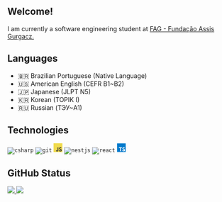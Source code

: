 ## Welcome!

I am currently a software engineering student at [FAG - Fundação Assis Gurgacz.](https://www.fag.edu.br/)

## Languages

* 🇧🇷 Brazilian Portuguese (Native Language)
* 🇺🇸 American English (CEFR B1~B2)
* 🇯🇵 Japanese (JLPT N5)
* 🇰🇷 Korean (TOPIK I)
* 🇷🇺 Russian (ТЭУ~A1)

## Technologies

<code><img height="20" alt="csharp" title="C#" src="https://raw.githubusercontent.com/jmnote/z-icons/master/svg/csharp.svg"></code>
<code><img height="20" alt="git" title="Git" src="https://raw.githubusercontent.com/jmnote/z-icons/master/svg/git.svg"></code>
<code><img height="20" alt="javascript" title="JavaScript" src="https://raw.githubusercontent.com/github/explore/80688e429a7d4ef2fca1e82350fe8e3517d3494d/topics/javascript/javascript.png"></code>
<code><img height="20" alt="nestjs" title="NestJS" src="https://camo.githubusercontent.com/5f54c0817521724a2deae8dedf0c280a589fd0aa9bffd7f19fa6254bb52e996a/68747470733a2f2f6e6573746a732e636f6d2f696d672f6c6f676f2d736d616c6c2e737667"></code>
<code><img height="20" alt="react" title="React" src="https://static.cdnlogo.com/logos/r/85/react.svg"></code>
<code><img height="20" alt="typescript" alt="TypeScript" title="TypeScript" src="https://raw.githubusercontent.com/devicons/devicon/1119b9f84c0290e0f0b38982099a2bd027a48bf1/icons/typescript/typescript-original.svg"></code>

## GitHub Status

<div>
<a href="https://github.com/schunski">
<img height="180em" src="https://github-readme-stats.vercel.app/api/top-langs/?username=schunski&layout=compact&langs_count=7&theme=radical"/>
<img height="180em" src="https://github-readme-stats.vercel.app/api?username=schunski&show_icons=true&theme=radical&include_all_commits=true&count_private=true"/>
</div>
 
  

